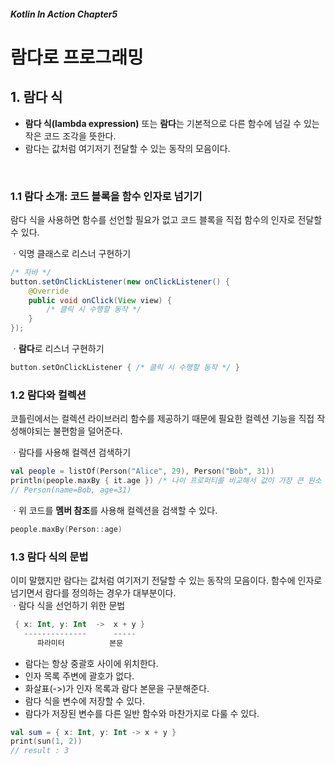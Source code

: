 ##### Kotlin In Action Chapter5
# 람다로 프로그래밍

## 1. 람다 식

* **람다 식(lambda expression)** 또는 **람다**는 기본적으로 다른 함수에 넘길 수 있는 작은 코드 조각을 뜻한다.
* 람다는 값처럼 여기저기 전달할 수 있는 동작의 모음이다.
<br>

### 1.1 람다 소개: 코드 블록을 함수 인자로 넘기기
람다 식을 사용하면 함수를 선언할 필요가 없고 코드 블록을 직접 함수의 인자로 전달할 수 있다.
<br>

ㆍ익명 클래스로 리스너 구현하기
```java
/* 자바 */
button.setOnClickListener(new onClickListener() {
    @Override
    public void onClick(View view) {
        /* 클릭 시 수행할 동작 */
    }
});
```

ㆍ**람다**로 리스너 구현하기
```kotlin
button.setOnClickListener { /* 클릭 시 수행할 동작 */ }
```

### 1.2 람다와 컬렉션
코틀린에서는 컬렉션 라이브러리 함수를 제공하기 때문에 필요한 컬렉션 기능을 직접 작성해야되는 불편함을 덜어준다.

ㆍ람다를 사용해 컬렉션 검색하기

```kotlin
val people = listOf(Person("Alice", 29), Person("Bob", 31))
println(people.maxBy { it.age }) /* 나이 프로퍼티를 비교해서 값이 가장 큰 원소 찾기 */
// Person(name=Bob, age=31)
```

ㆍ위 코드를 **멤버 참조**를 사용해 컬렉션을 검색할 수 있다.
```kotlin
people.maxBy(Person::age)
```

### 1.3 람다 식의 문법
이미 말했지만 람다는 값처럼 여기저기 전달할 수 있는 동작의 모음이다. 함수에 인자로 넘기면서 람다를 정의하는 경우가 대부분이다.
<br>
ㆍ람다 식을 선언하기 위한 문법
```kotlin
 { x: Int, y: Int  ->  x + y }
   --------------      -----
      파라미터          본문
```
* 람다는 항상 중괄호 사이에 위치한다.
* 인자 목록 주변에 괄호가 없다.
* 화살표(->)가 인자 목록과 람다 본문을 구분해준다.
* 람다 식을 변수에 저장할 수 있다.
* 람다가 저장된 변수를 다른 일반 함수와 마찬가지로 다룰 수 있다.
```kotlin
val sum = { x: Int, y: Int -> x + y }
print(sun(1, 2))
// result : 3
```
